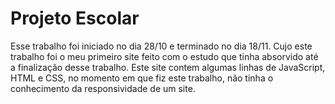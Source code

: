 # Projeto Escolar

Esse trabalho foi iniciado no dia 28/10 e terminado no dia 18/11.
Cujo este trabalho foi o meu primeiro site feito com o estudo que tinha absorvido até a finalização desse trabalho. 
Este site contem algumas linhas de JavaScript, HTML e CSS, no momento em que fiz este trabalho, não tinha o conhecimento da responsividade de um site.
